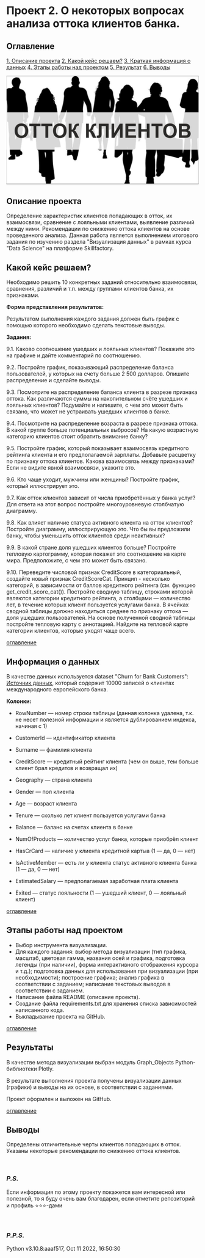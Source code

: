 # **Проект 2. О некоторых вопросах анализа оттока клиентов банка.**

## **Оглавление**

[1. Описание проекта](#описание-проекта)
[2. Какой кейс решаем?](#какой-кейс-решаем)
[3. Краткая информация о данных](#краткая-информация-о-данных)
[4. Этапы работы над проектом](#этапы-работы-над-проектом)
[5. Результат](#результат)
[6. Выводы](#выводы)


![Иллюстрация](castomers_dep.jpg)


## **Описание проекта**

Определение характеристик клиентов попадающих в отток, их взаимосвязи, сравнение с лояльными клиентами, выявление различий между ними. Рекомендации по снижению оттока клиентов на основе проведенного анализа.
Данная работа является выполнением итогового задания по изучению раздела "Визуализация данных" в рамках курса "Data Science" на платформе Skillfactory.


## **Какой кейс решаем?**

Необходимо решить 10 конкретных заданий относительно взаимосвязи, сравнения, различий и т.п. между группами клиентов банка, их признаками.

**Форма представления результатов:**

Результатом выполнения каждого задания должен быть график с помощью которого необходимо сделать текстовые выводы.

**Задания:**

9.1. Каково соотношение ушедших и лояльных клиентов? Покажите это на графике и дайте комментарий по соотношению.

9.2. Постройте график, показывающий распределение баланса пользователей, у которых на счету больше 2 500 долларов. Опишите распределение и сделайте выводы.

9.3. Посмотрите на распределение баланса клиента в разрезе признака оттока. Как различаются суммы на накопительном счёте ушедших и лояльных клиентов? Подумайте и напишите, с чем это может быть связано, что может не устраивать ушедших клиентов в банке.

9.4. Посмотрите на распределение возраста в разрезе признака оттока. В какой группе больше потенциальных выбросов? На какую возрастную категорию клиентов стоит обратить внимание банку?

9.5. Постройте график, который показывает взаимосвязь кредитного рейтинга клиента и его предполагаемой зарплаты. Добавьте расцветку по признаку оттока клиентов. Какова взаимосвязь между признаками? Если не видите явной взаимосвязи, укажите это.

9.6. Кто чаще уходит, мужчины или женщины? Постройте график, который иллюстрирует это.

9.7. Как отток клиентов зависит от числа приобретённых у банка услуг? Для ответа на этот вопрос постройте многоуровневую столбчатую диаграмму.

9.8. Как влияет наличие статуса активного клиента на отток клиентов? Постройте диаграмму, иллюстрирующую это. Что бы вы предложили банку, чтобы уменьшить отток клиентов среди неактивных?

9.9. В какой стране доля ушедших клиентов больше? Постройте тепловую картограмму, которая покажет это соотношение на карте мира. Предположите, с чем это может быть связано.

9.10. Переведите числовой признак CreditScore в категориальный, создайте новый признак CreditScoreCat. Принцип - несколько категорий, в зависимости от баллов кредитного рейтинга (см. функцию get_credit_score_cat()). Постройте сводную таблицу, строками которой являются категории кредитного рейтинга, а столбцами — количество лет, в течение которых клиент пользуется услугами банка. В ячейках сводной таблицы должно находиться среднее по признаку оттока — доля ушедших пользователей. На основе полученной сводной таблицы постройте тепловую карту с аннотацией. Найдите на тепловой карте категории клиентов, которые уходят чаще всего.

[оглавление](#оглавление)


## **Информация о данных**
В качестве данных используется dataset "Churn for Bank Customers": [Источник данных](https://www.kaggle.com/datasets/mathchi/churn-for-bank-customers), который содержит 10000 записей о клиентах международного европейского банка.

**Колонки:**

- RowNumber — номер строки таблицы (данная колонка удалена, т.к. не несет полезной информации и является дублированием индекса, начиная с 1)

- CustomerId — идентификатор клиента

- Surname — фамилия клиента

- CreditScore — кредитный рейтинг клиента (чем он выше, тем больше клиент брал кредитов и возвращал их)

- Geography — страна клиента

- Gender — пол клиента

- Age — возраст клиента

- Tenure — сколько лет клиент пользуется услугами банка

- Balance — баланс на счетах клиента в банке

- NumOfProducts — количество услуг банка, которые приобрёл клиент

- HasCrCard — наличие у клиента кредитной картыа (1 — да, 0 — нет)

- IsActiveMember — есть ли у клиента статус активного клиента банка (1 — да, 0 — нет)

- EstimatedSalary — предполагаемая заработная плата клиента

- Exited — статус лояльности (1 — ушедший клиент, 0 — лояльный клиент)


[оглавление](#оглавление)


## **Этапы работы над проектом**
- Выбор инструмента визуализации.
- Для каждого задания:
 выбор метода визуализации (тип графика, масштаб, цветовая гамма, названия осей и графика, подготовка легенды (при наличии), форма интерактивного отображения курсора и т.д.);
подготовка данных для использования при визуализации (при необходимости);
построение графика;
анализ графика в соответствии с заданием;
написание текстовых выводов в соответствии с заданием.
- Написание файла README (описание проекта).
- Создание файла requirements.txt для хранения списка зависимостей написанного кода.
- Выкладывание проекта на GitHub.

[оглавление](#оглавление)


## **Результаты**

В качестве метода визуализации выбран модуль Graph_Objects Python-библиотеки Plotly.

В результате выполнения проекта получены визуализации данных (графики) и выводы на их основе, в соответствии с заданиями.

Проект оформлен и выложен на GitHub.

[оглавление](#оглавление)


## **Выводы**

Определены отличительные черты клиентов попадающих в отток.
Указаны некоторые рекомендации по снижению оттока клиентов.

  <br>

### *P.S.*

Если информация по этому проекту покажется вам интересной или полезной, то я буду очень вам благодарен, если отметите репозиторий и профиль ⭐️⭐️⭐️-дами

<br>

### *P.P.S.*
Python v3.10.8:aaaf517, Oct 11 2022, 16:50:30
